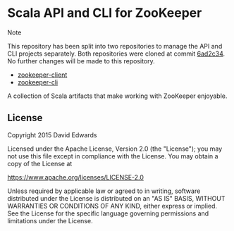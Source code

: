 # Scala API and CLI for ZooKeeper

> [!NOTE]
>
> This repository has been split into two repositories to manage the API and CLI projects separately. Both repositories were cloned at commit [6ad2c34](https://github.com/davidledwards/zookeeper/commit/6ad2c34d799d4373aa077d89eecfde6e7e8e1612). No further changes will be made to this repository.
>
> * [zookeeper-client](https://github.com/davidledwards/zookeeper-client)
> * [zookeeper-cli](https://github.com/davidledwards/zookeeper-cli)

A collection of Scala artifacts that make working with ZooKeeper enjoyable.

## License

Copyright 2015 David Edwards

Licensed under the Apache License, Version 2.0 (the "License");
you may not use this file except in compliance with the License.
You may obtain a copy of the License at

<https://www.apache.org/licenses/LICENSE-2.0>

Unless required by applicable law or agreed to in writing, software
distributed under the License is distributed on an "AS IS" BASIS,
WITHOUT WARRANTIES OR CONDITIONS OF ANY KIND, either express or implied.
See the License for the specific language governing permissions and
limitations under the License.
